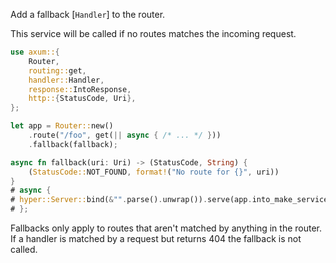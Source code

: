 Add a fallback [`Handler`] to the router.

This service will be called if no routes matches the incoming request.

```rust
use axum::{
    Router,
    routing::get,
    handler::Handler,
    response::IntoResponse,
    http::{StatusCode, Uri},
};

let app = Router::new()
    .route("/foo", get(|| async { /* ... */ }))
    .fallback(fallback);

async fn fallback(uri: Uri) -> (StatusCode, String) {
    (StatusCode::NOT_FOUND, format!("No route for {}", uri))
}
# async {
# hyper::Server::bind(&"".parse().unwrap()).serve(app.into_make_service()).await.unwrap();
# };
```

Fallbacks only apply to routes that aren't matched by anything in the
router. If a handler is matched by a request but returns 404 the
fallback is not called.
